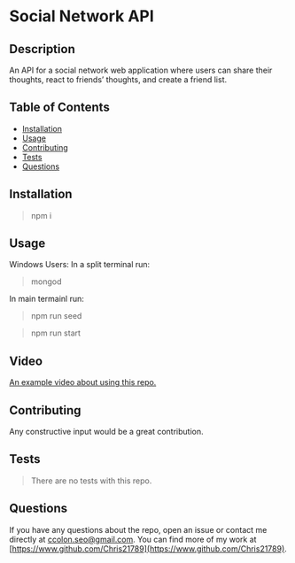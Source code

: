 # Social Network API

## Description

An API for a social network web application where users can share their thoughts, react to friends’ thoughts, and create a friend list.

## Table of Contents

* [Installation](#installation)
* [Usage](#usage)
* [Contributing](#contributing)
* [Tests](#tests)
* [Questions](#questions)

## Installation

>npm i

## Usage

Windows Users: In a split terminal run:

>mongod

In main termainl run:

>npm run seed

>npm run start

## Video

[An example video about using this repo.](https://watch.screencastify.com/v/t3uUxLAe21RZ3gLdihbH)

## Contributing

Any constructive input would be a great contribution.

## Tests

>There are no tests with this repo.

## Questions

If you have any questions about the repo, open an issue or contact me directly at ccolon.seo@gmail.com. You can find more of my work at [https://www.github.com/Chris21789](https://www.github.com/Chris21789).
